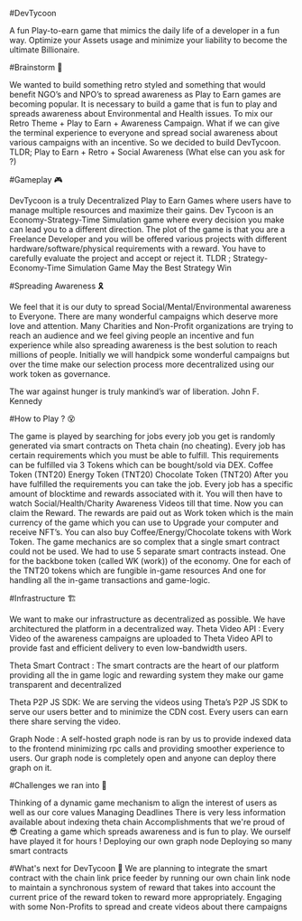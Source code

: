 #DevTycoon 

A fun Play-to-earn game that mimics the daily life of a developer in a fun way. Optimize your Assets usage and minimize your liability to become the ultimate Billionaire.
 
#Brainstorm 🤔

We wanted to build something retro styled and something that would benefit NGO’s and NPO’s to spread awareness as Play to Earn games are becoming popular. It is necessary to build a game that is fun to play and spreads awareness about Environmental and Health issues. To mix our Retro Theme + Play to Earn + Awareness Campaign. What if we can give the terminal experience to everyone and spread social awareness about various campaigns with an incentive. So we decided to build DevTycoon. 
TLDR;
Play to Earn + Retro + Social Awareness   (What else can you ask for ?)
 

#Gameplay 🎮

DevTycoon is a truly Decentralized Play to Earn Games where users have to manage   multiple resources and maximize their gains. Dev Tycoon is an Economy-Strategy-Time Simulation game where every decision you make can lead you to a different direction. The plot of the game is that you are a Freelance Developer and you will be offered various projects with different hardware/software/physical requirements with a reward. You have to carefully evaluate the project and accept or reject it. 
TLDR ; Strategy-Economy-Time Simulation Game
May the Best Strategy Win


#Spreading Awareness 🎗️

We feel that it is our duty to spread Social/Mental/Environmental awareness to Everyone. There are many wonderful campaigns which deserve more love and attention. Many Charities and Non-Profit organizations are trying to reach an audience and we feel giving people an incentive and fun experience while also spreading awareness is the best solution to reach millions of people. Initially we will handpick some wonderful campaigns but over the time make our selection process more decentralized using our work token as governance.  

The war against hunger is truly mankind’s war of liberation.
 John F. Kennedy


#How to Play ? 😵

The game is played by searching for jobs every job you get is randomly generated via smart contracts on Theta chain (no cheating). Every job has certain requirements which you must be able to fulfill. This requirements can be fulfilled via 3 Tokens which can be bought/sold via DEX.
Coffee Token (TNT20)
Energy Token (TNT20)
Chocolate Token (TNT20)
After you have fulfilled the requirements you can take the job. Every job has a specific amount of blocktime and rewards associated with it. You will then have to watch Social/Health/Charity Awareness Videos till that time.
Now you can claim the Reward. The rewards are paid out as Work token which is the main currency of the game which you can use to Upgrade your computer and receive NFT’s. You can also buy Coffee/Energy/Chocolate tokens with Work Token.
The game mechanics are so complex that a single smart contract could not be used. We had to use 5 separate smart contracts instead.
One for the backbone token (called WK (work)) of the economy.
One for each of the TNT20 tokens which are fungible in-game resources
And one for handling all the in-game transactions and game-logic.


#Infrastructure 🏗

We want to make our infrastructure as decentralized as possible. We have architectured the platform in a decentralized way.
Theta Video API : Every Video of the awareness campaigns are uploaded to Theta Video API to provide fast and efficient delivery to even low-bandwidth users.

Theta Smart Contract : The smart contracts are the heart of our platform providing all the in game logic and rewarding system they make our game transparent and decentralized

Theta P2P JS SDK: We are serving the videos using Theta’s P2P JS SDK to serve our users better and to minimize the CDN cost. Every users can earn there share serving the video.

Graph Node : A self-hosted graph node is ran by us to provide indexed data to the frontend minimizing rpc calls and providing smoother experience to users. Our graph node is completely open and anyone can deploy there graph on it. 


#Challenges we ran into 💪

Thinking of a dynamic game mechanism to align the interest of users as well as our core values
Managing Deadlines 
There is very less information available about indexing theta chain
Accomplishments that we're proud of 😎
Creating a game which spreads awareness and is fun to play. We ourself have played it for hours !
Deploying our own graph node 
Deploying so many smart contracts


#What's next for DevTycoon 🥚
We are planning to integrate the smart contract with the chain link price feeder by running our own chain link node to maintain a synchronous system of reward that takes into account the current price  of the reward token to reward more appropriately. Engaging with some Non-Profits to spread and create videos about there campaigns
 

